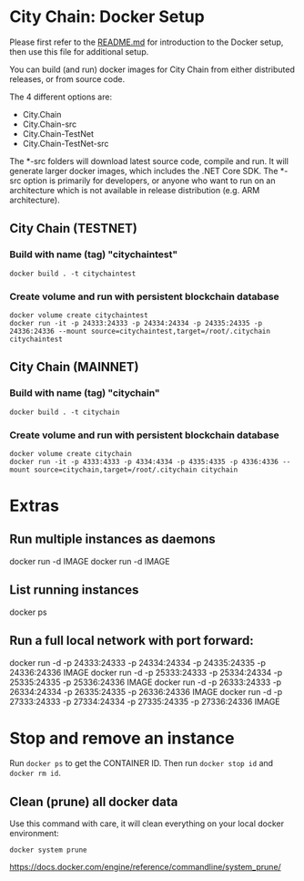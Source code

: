 # City Chain: Docker Setup

Please first refer to the [README.md](README.md) for introduction to the Docker setup, then use this
file for additional setup.


You can build (and run) docker images for City Chain from either distributed releases, or from source code.

The 4 different options are:

* City.Chain
* City.Chain-src
* City.Chain-TestNet
* City.Chain-TestNet-src

The *-src folders will download latest source code, compile and run. It will generate larger docker images, which
includes the .NET Core SDK. The *-src option is primarily for developers, or anyone who want to run on an 
architecture which is not available in release distribution (e.g. ARM architecture).

## City Chain (TESTNET)

### Build with name (tag) "citychaintest"

```
docker build . -t citychaintest
```

### Create volume and run with persistent blockchain database

```
docker volume create citychaintest 
docker run -it -p 24333:24333 -p 24334:24334 -p 24335:24335 -p 24336:24336 --mount source=citychaintest,target=/root/.citychain citychaintest
```

## City Chain (MAINNET)


### Build with name (tag) "citychain"

```
docker build . -t citychain
```

### Create volume and run with persistent blockchain database

```
docker volume create citychain
docker run -it -p 4333:4333 -p 4334:4334 -p 4335:4335 -p 4336:4336 --mount source=citychain,target=/root/.citychain citychain
```

# Extras

## Run multiple instances as daemons

docker run -d IMAGE
docker run -d IMAGE

## List running instances

docker ps

## Run a full local network with port forward:

docker run -d -p 24333:24333 -p 24334:24334 -p 24335:24335 -p 24336:24336 IMAGE
docker run -d -p 25333:24333 -p 25334:24334 -p 25335:24335 -p 25336:24336 IMAGE
docker run -d -p 26333:24333 -p 26334:24334 -p 26335:24335 -p 26336:24336 IMAGE
docker run -d -p 27333:24333 -p 27334:24334 -p 27335:24335 -p 27336:24336 IMAGE

# Stop and remove an instance

Run `docker ps` to get the CONTAINER ID. Then run `docker stop id` and `docker rm id`.

## Clean (prune) all docker data

Use this command with care, it will clean everything on your local docker environment:

```
docker system prune
```

https://docs.docker.com/engine/reference/commandline/system_prune/
